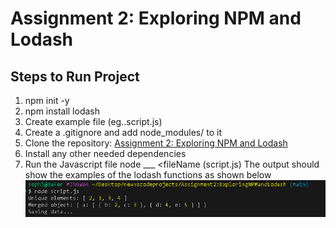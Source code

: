 # Assignment 2: Exploring NPM and Lodash

## Steps to Run Project

1. npm init -y
2. npm install lodash
3. Create example file (eg..script.js)
4. Create a .gitignore and add node_modules/
 to it
5. Clone the repository: [Assignment 2: Exploring NPM and Lodash](https://github.com/sueboo950/Assignment2-ExploringNPMandLodash.git)
6. Install any other needed dependencies
7. Run the Javascript file node ___ <fileName (script.js)
   The output should show the examples of the lodash functions as shown below
   ![Lodash Output](/Screenshot%202025-03-11%20134603.png)